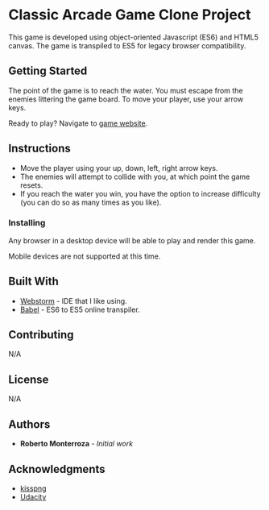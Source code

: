 # Classic Arcade Game Clone Project
This game is developed using object-oriented Javascript (ES6) and HTML5 canvas.
The game is transpiled to ES5 for legacy browser compatibility.

## Getting Started

The point of the game is to reach the water.
You must escape from the enemies littering the game board.
To move your player, use your arrow keys.


Ready to play? Navigate to [game website](https://montynet.github.io/frontend-nanodegree-arcade-game/).

## Instructions
* Move the player using your up, down, left, right arrow keys.
* The enemies will attempt to collide with you, at which point the game resets.
* If you reach the water you win, you have the option to increase difficulty
(you can do so as many times as you like).

### Installing

Any browser in a desktop device will be able to
play and render this game.

Mobile devices are not supported at this time.

## Built With

* [Webstorm](https://www.jetbrains.com/webstorm/) - IDE that I like using.
* [Babel](https://babeljs.io/repl/#?babili=false&evaluate=true&lineWrap=false&presets=es2015) - ES6 to ES5 online transpiler.


## Contributing

N/A

## License

N/A

## Authors

* **Roberto Monterroza** - *Initial work*

## Acknowledgments

* [kisspng](https://www.kisspng.com/png-deviantart-frogger-artist-frogger-3477282/download-png.html)
* [Udacity](https://www.udacity.com/course/front-end-web-developer-nanodegree--nd001)

